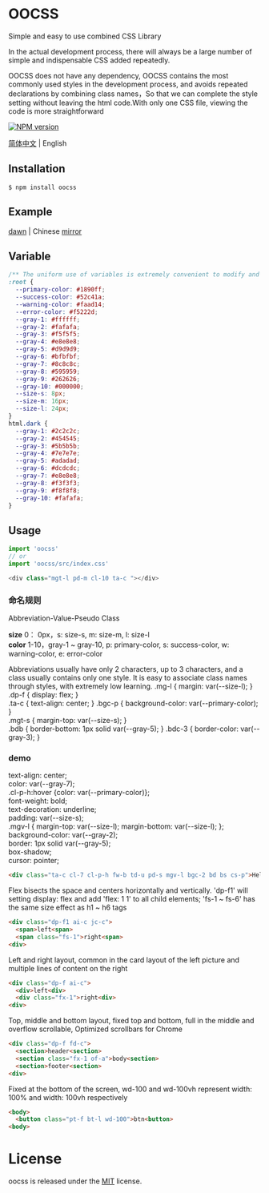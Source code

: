 # OOCSS

Simple and easy to use combined CSS Library

In the actual development process, there will always be a large number of simple and indispensable CSS added repeatedly.

OOCSS does not have any dependency, OOCSS contains the most commonly used styles in the development process, and avoids repeated declarations by combining class names，So that we can complete the style setting without leaving the html code.With only one CSS file, viewing the code is more straightforward


[![NPM version][npm-image]][npm-url]

[npm-image]: https://img.shields.io/badge/npm-v0.1.0-blue.svg
[npm-url]: https://www.npmjs.com/package/oocss

[简体中文](./README.md) | English

## Installation

```
$ npm install oocss
```
## Example

[dawn](https://github.com/Kunoky/dawn) | Chinese [mirror](https://gitee.com/Kunoky/dawn)

## Variable

```css
/** The uniform use of variables is extremely convenient to modify and maintaining consistency */
:root {
  --primary-color: #1890ff;
  --success-color: #52c41a;
  --warning-color: #faad14;
  --error-color: #f5222d;
  --gray-1: #ffffff;
  --gray-2: #fafafa;
  --gray-3: #f5f5f5;
  --gray-4: #e8e8e8;
  --gray-5: #d9d9d9;
  --gray-6: #bfbfbf;
  --gray-7: #8c8c8c;
  --gray-8: #595959;
  --gray-9: #262626;
  --gray-10: #000000;
  --size-s: 8px;
  --size-m: 16px;
  --size-l: 24px;
}
html.dark {
  --gray-1: #2c2c2c;
  --gray-2: #454545;
  --gray-3: #5b5b5b;
  --gray-4: #7e7e7e;
  --gray-5: #adadad;
  --gray-6: #dcdcdc;
  --gray-7: #e8e8e8;
  --gray-8: #f3f3f3;
  --gray-9: #f8f8f8;
  --gray-10: #fafafa;
}
```

## Usage

```javascript
import 'oocss'
// or 
import 'oocss/src/index.css'

<div class="mgt-l pd-m cl-10 ta-c "></div>
```

### 命名规则

Abbreviation-Value-Pseudo Class  

__size__ 0： 0px，s: size-s, m: size-m, l: size-l  
__color__ 1-10，gray-1 ~ gray-10, p: primary-color, s: success-color, w: warning-color, e: error-color  

Abbreviations usually have only 2 characters, up to 3 characters, and a class usually contains only one style. It is easy to associate class names through styles, with extremely low learning.
.mg-l { margin: var(--size-l); }  
.dp-f { display: flex; }  
.ta-c { text-align: center; }
.bgc-p { background-color: var(--primary-color); }  
.mgt-s { margin-top: var(--size-s); }  
.bdb { border-bottom: 1px solid var(--gray-5); }
.bdc-3 { border-color: var(--gray-3); }  

### demo
text-align: center;  
color: var(--gray-7);  
.cl-p-h:hover {color: var(--primary-color)};  
font-weight: bold;  
text-decoration: underline;  
padding: var(--size-s);  
.mgv-l { margin-top: var(--size-l);  margin-bottom: var(--size-l); };  
background-color: var(--gray-2);  
border: 1px solid var(--gray-5);  
box-shadow;  
cursor: pointer;
``` html
<div class="ta-c cl-7 cl-p-h fw-b td-u pd-s mgv-l bgc-2 bd bs cs-p">Hello oocss<div>
```
Flex bisects the space and centers horizontally and vertically. 'dp-f1' will setting display: flex and add 'flex: 1 1' to all child elements; 'fs-1 ~ fs-6' has the same size effect as h1 ~ h6 tags
``` html
<div class="dp-f1 ai-c jc-c">
  <span>left<span>
  <span class="fs-1">right<span>
<div>
```
Left and right layout, common in the card layout of the left picture and multiple lines of content on the right
``` html
<div class="dp-f ai-c">
  <div>left<div>
  <div class="fx-1">right<div>
<div>
```
Top, middle and bottom layout, fixed top and bottom, full in the middle and overflow scrollable, Optimized scrollbars for Chrome
``` html
<div class="dp-f fd-c">
  <section>header<section>
  <section class="fx-1 of-a">body<section>
  <section>footer<section>
<div>
```
Fixed at the bottom of the screen, wd-100 and wd-100vh represent width: 100% and width: 100vh respectively
``` html
<body>
  <button class="pt-f bt-l wd-100">btn<button>
<body>
```
# License

oocss is released under the [MIT](https://github.com/kunoky/oocss/blob/master/LICENSE) license.